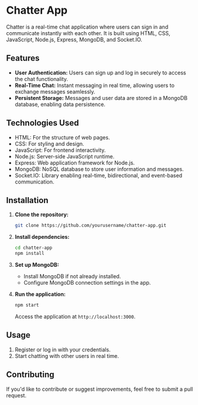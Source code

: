 # Chatter App

Chatter is a real-time chat application where users can sign in and communicate instantly with each other. It is built using HTML, CSS, JavaScript, Node.js, Express, MongoDB, and Socket.IO.

## Features

- **User Authentication:** Users can sign up and log in securely to access the chat functionality.
- **Real-Time Chat:** Instant messaging in real time, allowing users to exchange messages seamlessly.
- **Persistent Storage:** Messages and user data are stored in a MongoDB database, enabling data persistence.

## Technologies Used

- HTML: For the structure of web pages.
- CSS: For styling and design.
- JavaScript: For frontend interactivity.
- Node.js: Server-side JavaScript runtime.
- Express: Web application framework for Node.js.
- MongoDB: NoSQL database to store user information and messages.
- Socket.IO: Library enabling real-time, bidirectional, and event-based communication.

## Installation

1. **Clone the repository:**

    ```bash
    git clone https://github.com/yourusername/chatter-app.git
    ```

2. **Install dependencies:**

    ```bash
    cd chatter-app
    npm install
    ```

3. **Set up MongoDB:**

    - Install MongoDB if not already installed.
    - Configure MongoDB connection settings in the app.

4. **Run the application:**

    ```bash
    npm start
    ```

    Access the application at `http://localhost:3000`.

## Usage

1. Register or log in with your credentials.
2. Start chatting with other users in real time.

## Contributing

If you'd like to contribute or suggest improvements, feel free to submit a pull request.
